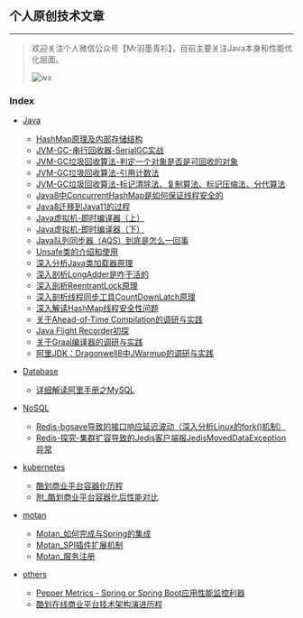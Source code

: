 ## 个人原创技术文章

---



> 欢迎关注个人微信公众号【Mr羽墨青衫】，目前主要关注Java本身和性能优化层面。
>
> ![wx](http://feathers.zrbcool.top/image/%E5%85%AC%E4%BC%97%E5%8F%B7%E4%BA%8C%E7%BB%B4%E7%A0%81.jpg)

### Index
* [Java](https://github.com/Lord-X/awesome-it-blog/tree/master/java)
   * [HashMap原理及内部存储结构](https://github.com/Lord-X/awesome-it-blog/blob/master/java/HashMap%E5%8E%9F%E7%90%86%E5%8F%8A%E5%86%85%E9%83%A8%E5%AD%98%E5%82%A8%E7%BB%93%E6%9E%84.md)
   * [JVM-GC-串行回收器-SerialGC实战](https://github.com/Lord-X/awesome-it-blog/blob/master/java/JVM-GC-%E4%B8%B2%E8%A1%8C%E5%9B%9E%E6%94%B6%E5%99%A8-SerialGC%E5%AE%9E%E6%88%98.md)
   * [JVM-GC垃圾回收算法-判定一个对象是否是可回收的对象](https://github.com/Lord-X/awesome-it-blog/blob/master/java/JVM-GC%E5%9E%83%E5%9C%BE%E5%9B%9E%E6%94%B6%E7%AE%97%E6%B3%95-%E5%88%A4%E5%AE%9A%E4%B8%80%E4%B8%AA%E5%AF%B9%E8%B1%A1%E6%98%AF%E5%90%A6%E6%98%AF%E5%8F%AF%E5%9B%9E%E6%94%B6%E7%9A%84%E5%AF%B9%E8%B1%A1.md)
   * [JVM-GC垃圾回收算法-引用计数法](https://github.com/Lord-X/awesome-it-blog/blob/master/java/JVM-GC%E5%9E%83%E5%9C%BE%E5%9B%9E%E6%94%B6%E7%AE%97%E6%B3%95-%E5%BC%95%E7%94%A8%E8%AE%A1%E6%95%B0%E6%B3%95.md)
   * [JVM-GC垃圾回收算法-标记清除法、复制算法、标记压缩法、分代算法](https://github.com/Lord-X/awesome-it-blog/blob/master/java/JVM-GC%E5%9E%83%E5%9C%BE%E5%9B%9E%E6%94%B6%E7%AE%97%E6%B3%95-%E6%A0%87%E8%AE%B0%E6%B8%85%E9%99%A4%E6%B3%95%E3%80%81%E5%A4%8D%E5%88%B6%E7%AE%97%E6%B3%95%E3%80%81%E6%A0%87%E8%AE%B0%E5%8E%8B%E7%BC%A9%E6%B3%95%E3%80%81%E5%88%86%E4%BB%A3%E7%AE%97%E6%B3%95.md)
   * [Java8中ConcurrentHashMap是如何保证线程安全的](https://github.com/Lord-X/awesome-it-blog/blob/master/java/Java8%E4%B8%ADConcurrentHashMap%E6%98%AF%E5%A6%82%E4%BD%95%E4%BF%9D%E8%AF%81%E7%BA%BF%E7%A8%8B%E5%AE%89%E5%85%A8%E7%9A%84.md)
   * [Java8迁移到Java11的过程](https://github.com/Lord-X/awesome-it-blog/blob/master/java/Java8%E8%BF%81%E7%A7%BB%E5%88%B0Java11%E7%9A%84%E8%BF%87%E7%A8%8B.md)
   * [Java虚拟机-即时编译器（上）](https://github.com/Lord-X/awesome-it-blog/blob/master/java/Java%E8%99%9A%E6%8B%9F%E6%9C%BA-%E5%8D%B3%E6%97%B6%E7%BC%96%E8%AF%91%E5%99%A8%EF%BC%88%E4%B8%8A%EF%BC%89.md)
   * [Java虚拟机-即时编译器（下）](https://github.com/Lord-X/awesome-it-blog/blob/master/java/Java%E8%99%9A%E6%8B%9F%E6%9C%BA-%E5%8D%B3%E6%97%B6%E7%BC%96%E8%AF%91%E5%99%A8%EF%BC%88%E4%B8%8B%EF%BC%89.md)
   * [Java队列同步器（AQS）到底是怎么一回事](https://github.com/Lord-X/awesome-it-blog/blob/master/java/Java%E9%98%9F%E5%88%97%E5%90%8C%E6%AD%A5%E5%99%A8%EF%BC%88AQS%EF%BC%89%E5%88%B0%E5%BA%95%E6%98%AF%E6%80%8E%E4%B9%88%E4%B8%80%E5%9B%9E%E4%BA%8B.md)
   * [Unsafe类的介绍和使用](https://github.com/Lord-X/awesome-it-blog/blob/master/java/Unsafe%E7%B1%BB%E7%9A%84%E4%BB%8B%E7%BB%8D%E5%92%8C%E4%BD%BF%E7%94%A8.md)
   * [深入分析Java类加载器原理](https://github.com/Lord-X/awesome-it-blog/blob/master/java/%E6%B7%B1%E5%85%A5%E5%88%86%E6%9E%90Java%E7%B1%BB%E5%8A%A0%E8%BD%BD%E5%99%A8%E5%8E%9F%E7%90%86.md)
   * [深入剖析LongAdder是咋干活的](https://github.com/Lord-X/awesome-it-blog/blob/master/java/%E6%B7%B1%E5%85%A5%E5%89%96%E6%9E%90LongAdder%E6%98%AF%E5%92%8B%E5%B9%B2%E6%B4%BB%E7%9A%84.md)
   * [深入剖析ReentrantLock原理](https://github.com/Lord-X/awesome-it-blog/blob/master/java/%E6%B7%B1%E5%85%A5%E5%89%96%E6%9E%90ReentrantLock%E5%8E%9F%E7%90%86.md)
   * [深入剖析线程同步工具CountDownLatch原理](https://github.com/Lord-X/awesome-it-blog/blob/master/java/%E6%B7%B1%E5%85%A5%E5%89%96%E6%9E%90%E7%BA%BF%E7%A8%8B%E5%90%8C%E6%AD%A5%E5%B7%A5%E5%85%B7CountDownLatch%E5%8E%9F%E7%90%86.md)
   * [深入解读HashMap线程安全性问题](https://github.com/Lord-X/awesome-it-blog/blob/master/java/%E6%B7%B1%E5%85%A5%E8%A7%A3%E8%AF%BBHashMap%E7%BA%BF%E7%A8%8B%E5%AE%89%E5%85%A8%E6%80%A7%E9%97%AE%E9%A2%98.md)
   * [关于Ahead-of-Time Compilation的调研与实践](https://github.com/Lord-X/awesome-it-blog/blob/master/java/%E5%85%B3%E4%BA%8EAhead-of-Time%20Compilation%E7%9A%84%E8%B0%83%E7%A0%94%E4%B8%8E%E5%AE%9E%E8%B7%B5.md)
   * [Java Flight Recorder初探](https://github.com/Lord-X/awesome-it-blog/blob/master/java/Java%20Flight%20Recorder%E5%88%9D%E6%8E%A2.md)
   * [关于Graal编译器的调研与实践](https://github.com/Lord-X/awesome-it-blog/blob/master/java/%E5%85%B3%E4%BA%8EGraal%E7%BC%96%E8%AF%91%E5%99%A8%E7%9A%84%E8%B0%83%E7%A0%94%E4%B8%8E%E5%AE%9E%E8%B7%B5.md)
   * [阿里JDK：Dragonwell8中JWarmup的调研与实践](https://github.com/Lord-X/awesome-it-blog/blob/master/java/%E9%98%BF%E9%87%8CJDK%EF%BC%9ADragonwell8%E4%B8%ADJWarmup%E7%9A%84%E8%B0%83%E7%A0%94%E4%B8%8E%E5%AE%9E%E8%B7%B5.md)
   
* [Database](https://github.com/Lord-X/awesome-it-blog/tree/master/DB)
   * [详细解读阿里手册之MySQL](https://github.com/Lord-X/awesome-it-blog/blob/master/DB/%E8%AF%A6%E7%BB%86%E8%A7%A3%E8%AF%BB%E9%98%BF%E9%87%8C%E6%89%8B%E5%86%8C%E4%B9%8BMySQL.md)

* [NoSQL](https://github.com/Lord-X/awesome-it-blog/tree/master/NoSQL)
   * [Redis-bgsave导致的接口响应延迟波动（深入分析Linux的fork()机制）](https://github.com/Lord-X/awesome-it-blog/blob/master/NoSQL/Redis-bgsave%E5%AF%BC%E8%87%B4%E7%9A%84%E6%8E%A5%E5%8F%A3%E5%93%8D%E5%BA%94%E5%BB%B6%E8%BF%9F%E6%B3%A2%E5%8A%A8%EF%BC%88%E6%B7%B1%E5%85%A5%E5%88%86%E6%9E%90Linux%E7%9A%84fork()%E6%9C%BA%E5%88%B6%EF%BC%89.md)
   * [Redis-探究-集群扩容导致的Jedis客户端报JedisMovedDataException异常](https://github.com/Lord-X/awesome-it-blog/blob/master/NoSQL/Redis-%E6%8E%A2%E7%A9%B6-%E9%9B%86%E7%BE%A4%E6%89%A9%E5%AE%B9%E5%AF%BC%E8%87%B4%E7%9A%84Jedis%E5%AE%A2%E6%88%B7%E7%AB%AF%E6%8A%A5JedisMovedDataException%E5%BC%82%E5%B8%B8.md)

* [kubernetes](https://github.com/Lord-X/awesome-it-blog/tree/master/k8s)
   * [酷划商业平台容器化历程](https://github.com/Lord-X/awesome-it-blog/blob/master/k8s/%E9%85%B7%E5%88%92%E5%95%86%E4%B8%9A%E5%B9%B3%E5%8F%B0%E5%AE%B9%E5%99%A8%E5%8C%96%E5%8E%86%E7%A8%8B.md)
   * [附_酷划商业平台容器化后性能对比](https://github.com/Lord-X/awesome-it-blog/blob/master/k8s/%E9%99%84_%E9%85%B7%E5%88%92%E5%95%86%E4%B8%9A%E5%B9%B3%E5%8F%B0%E5%AE%B9%E5%99%A8%E5%8C%96%E5%90%8E%E6%80%A7%E8%83%BD%E5%AF%B9%E6%AF%94.md)
   
* [motan](https://github.com/Lord-X/awesome-it-blog/tree/master/Motan)
   * [Motan_如何完成与Spring的集成](https://github.com/Lord-X/awesome-it-blog/blob/master/Motan/Motan_%E5%A6%82%E4%BD%95%E5%AE%8C%E6%88%90%E4%B8%8ESpring%E7%9A%84%E9%9B%86%E6%88%90.md)
   * [Motan_SPI插件扩展机制](https://github.com/Lord-X/awesome-it-blog/blob/master/Motan/Motan_SPI%E6%8F%92%E4%BB%B6%E6%89%A9%E5%B1%95%E6%9C%BA%E5%88%B6.md)
   * [Motan_服务注册](https://github.com/Lord-X/awesome-it-blog/blob/master/Motan/Motan_%E6%9C%8D%E5%8A%A1%E6%B3%A8%E5%86%8C.md)

* [others](https://github.com/Lord-X/awesome-it-blog/tree/master/others)
   * [Pepper Metrics - Spring or Spring Boot应用性能监控利器](https://github.com/Lord-X/awesome-it-blog/blob/master/others/Pepper%20Metrics%20-%20Spring%20or%20Spring%20Boot%E5%BA%94%E7%94%A8%E6%80%A7%E8%83%BD%E7%9B%91%E6%8E%A7%E5%88%A9%E5%99%A8.md)
   * [酷划在线商业平台技术架构演进历程](https://github.com/Lord-X/awesome-it-blog/blob/master/others/%E9%85%B7%E5%88%92%E5%9C%A8%E7%BA%BF%E5%95%86%E4%B8%9A%E5%B9%B3%E5%8F%B0%E6%8A%80%E6%9C%AF%E6%9E%B6%E6%9E%84%E6%BC%94%E8%BF%9B%E5%8E%86%E7%A8%8B.md)
   